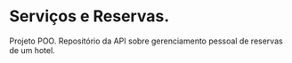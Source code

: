 # Serviços e Reservas.
 Projeto POO.
 Repositório da API sobre gerenciamento pessoal de reservas de um hotel.
